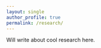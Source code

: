 ```yaml
---
layout: single
author_profile: true
permalink: /research/
---
```


Will write about cool research here.